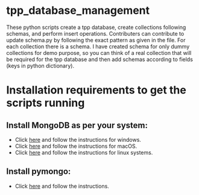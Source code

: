 # tpp_database_management
These python scripts create a tpp database, create collections following schemas, and perform insert operations. 
Contributers can contribute to update schema.py by following the exact pattern as given in the file.
For each collection there is a schema.
I have created schema for only dummy collections for demo purpose, so you can think of a real collection that will be required for the tpp database and then add schemas according to fields (keys in python dictionary).

# Installation requirements to get the scripts running
## Install MongoDB as per your system:
- Click [here](https://www.mongodb.com/docs/manual/tutorial/install-mongodb-on-windows/) and follow the instructions for windows.
- Click [here](https://www.mongodb.com/docs/manual/tutorial/install-mongodb-on-os-x/) and follow the instructions for macOS.
- Click [here](https://www.mongodb.com/docs/manual/administration/install-on-linux/) and follow the instructions for linux systems.
      
      
## Install pymongo:
- Click [here](https://pymongo.readthedocs.io/en/stable/installation.html) and follow the instructions.
